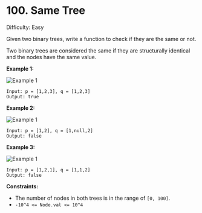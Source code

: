 # 100. Same Tree

Difficulty: Easy

Given two binary trees, write a function to check if they are the same or not.

Two binary trees are considered the same if they are structurally identical and the nodes have the same value.

**Example 1:**

![Example 1](https://assets.leetcode.com/uploads/2020/12/20/ex1.jpg)

```
Input: p = [1,2,3], q = [1,2,3]
Output: true
```

**Example 2:**

![Example 1](https://assets.leetcode.com/uploads/2020/12/20/ex2.jpg)


```
Input: p = [1,2], q = [1,null,2]
Output: false
```

**Example 3:**

![Example 1](https://assets.leetcode.com/uploads/2020/12/20/ex3.jpg)

```
Input: p = [1,2,1], q = [1,1,2]
Output: false
```

**Constraints:**

* The number of nodes in both trees is in the range of `[0, 100]`.
* `-10^4 <= Node.val <= 10^4`